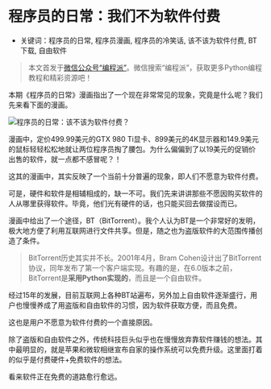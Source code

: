 # 程序员的日常：我们不为软件付费

- 关键词：程序员的日常, 程序员漫画, 程序员的冷笑话, 该不该为软件付费, BT下载, 自由软件

> 本文首发于[微信公众号“编程派”](http://mp.weixin.qq.com/s?__biz=MzAwNDc0MTUxMw==&mid=401789732&idx=1&sn=054130e10ccf2680bd8bc7d27870a18c#rd)。微信搜索“编程派”，获取更多Python编程教程和精彩资源吧！

本期《程序员的日常》漫画指出了一个现在非常常见的现象，究竟是什么呢？我们先来看下面的漫画。

![程序员的日常：该不该为软件付费？](http://ww3.sinaimg.cn/mw690/006faQNTgw1f1mv8u2wa9j30i20hin2f.jpg)

漫画中，定价499.99美元的GTX 980 Ti显卡、899美元的4K显示器和149.9美元的鼠标轻轻松松地就让两位程序员掏了腰包。为什么偏偏到了以19美元的促销价出售的软件，就一点都不感冒呢？！

这其的漫画中，其实反映了一个当前十分普遍的现象，即人们不愿意为软件付费。

可是，硬件和软件是相辅相成的，缺一不可。我们先来讲讲那些不愿因购买软件的人从哪里获得软件。毕竟，他们光有硬件的话，也只能买回去做摆设而已。

漫画中给出了一个途径，BT（BitTorrent）。我个人认为BT是一个非常好的发明，极大地方便了利用互联网进行文件共享。但是，随之也为盗版软件的大范围传播创造了条件。

> BitTorrent历史其实并不长。2001年4月，Bram Cohen设计出了BitTorrent协议，同年发布了第一个客户端实现。有趣的是，在6.0版本之前，BitTorrent是**采用Python实现的**，而且是一个自由软件。

经过15年的发展，目前互联网上各种BT站遍布，另外加上自由软件逐渐盛行，用户也慢慢养成了用盗版和自由软件的习惯，因为软件获取方便，而且免费。

这也是用户不愿意为软件付费的一个直接原因。

除了盗版和自由软件之外，传统科技巨头似乎也在慢慢放弃靠软件赚钱的想法。其中最明显的，就是苹果和微软相继宣布自家的操作系统可以免费升级。这里面打着的似乎是付费硬件+免费软件的想法。

看来软件正在免费的道路愈行愈远。